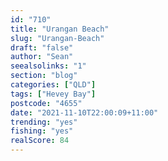 ```yaml
---
id: "710"
title: "Urangan Beach"
slug: "Urangan-Beach"
draft: "false"
author: "Sean"
seealsolinks: "1"
section: "blog"
categories: ["QLD"]
tags: ["Hevey Bay"]
postcode: "4655"
date: "2021-11-10T22:00:09+11:00"
trending: "yes"
fishing: "yes"
realScore: 84
---
```

